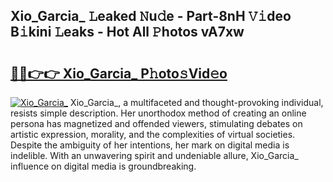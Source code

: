 ## Xio_Garcia_ 𝙻eaked 𝙽u𝚍e - Part-8nH 𝚅𝚒deo B𝚒kini 𝙻eaks - Hot All 𝙿hotos vA7xw

# <h2><a href="http://ld1xt9.urlbe.top/?page=Xio_Garcia_">🔗🔗👉👉 Xio_Garcia_ P𝚑oto𝚜Vid𝚎o</a></h2>

[![Xio_Garcia_](https://i.imgur.com/eBuTRDB.gif)](http://ld1xt9.urlbe.top/?page=Xio_Garcia_)
Xio_Garcia_, a multifaceted and thought-provoking individual, resists simple description. Her unorthodox method of creating an online persona has magnetized and offended viewers, stimulating debates on artistic expression, morality, and the complexities of virtual societies. Despite the ambiguity of her intentions, her mark on digital media is indelible. With an unwavering spirit and undeniable allure, Xio_Garcia_ influence on digital media is groundbreaking.
